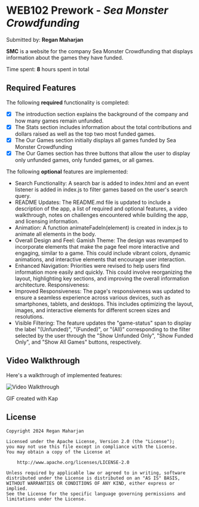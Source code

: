 # WEB102 Prework - *Sea Monster Crowdfunding*

Submitted by: **Regan Maharjan**

**SMC** is a website for the company Sea Monster Crowdfunding that displays information about the games they have funded.

Time spent: **8** hours spent in total

## Required Features

The following **required** functionality is completed:

* [x] The introduction section explains the background of the company and how many games remain unfunded.
* [x] The Stats section includes information about the total contributions and dollars raised as well as the top two most funded games.
* [x] The Our Games section initially displays all games funded by Sea Monster Crowdfunding
* [x] The Our Games section has three buttons that allow the user to display only unfunded games, only funded games, or all games.

The following **optional** features are implemented:

* Search Functionality: A search bar is added to index.html and an event listener is added in index.js to filter games based on the user's search query.
* README Updates: The README.md file is updated to include a description of the app, a list of required and optional features, a video walkthrough, notes on challenges encountered while building the app, and licensing information.
* Animation: A function animateFadeIn(element) is created in index.js to animate all elements in the body.
* Overall Design and Feel: Gamish Theme: The design was revamped to incorporate elements that make the page feel more interactive and engaging, similar to a game. This could include vibrant colors, dynamic animations, and interactive elements that encourage user interaction.
* Enhanced Navigation: Priorities were revised to help users find information more easily and quickly. This could involve reorganizing the layout, highlighting key sections, and improving the overall information architecture.
Responsiveness:
* Improved Responsiveness: The page's responsiveness was updated to ensure a seamless experience across various devices, such as smartphones, tablets, and desktops. This includes optimizing the layout, images, and interactive elements for different screen sizes and resolutions.
* Visible Filtering: The feature updates the "game-status" span to display the label "(Unfunded)", "(Funded)", or "(All)" corresponding to the filter selected by the user through the "Show Unfunded Only", "Show Funded Only", and "Show All Games" buttons, respectively.

## Video Walkthrough

Here's a walkthrough of implemented features:

<img src='./ss.gif' title='Video Walkthrough' width='' alt='Video Walkthrough' />

<!-- Replace this with whatever GIF tool you used! -->
GIF created with Kap  
<!-- Recommended tools:
[Kap](https://getkap.co/) for macOS
[ScreenToGif](https://www.screentogif.com/) for Windows
[peek](https://github.com/phw/peek) for Linux. -->


## License

    Copyright 2024 Regan Maharjan

    Licensed under the Apache License, Version 2.0 (the "License");
    you may not use this file except in compliance with the License.
    You may obtain a copy of the License at

        http://www.apache.org/licenses/LICENSE-2.0

    Unless required by applicable law or agreed to in writing, software
    distributed under the License is distributed on an "AS IS" BASIS,
    WITHOUT WARRANTIES OR CONDITIONS OF ANY KIND, either express or implied.
    See the License for the specific language governing permissions and
    limitations under the License.
